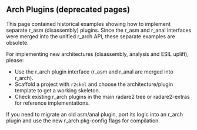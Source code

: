 ## Arch Plugins (deprecated pages)

This page contained historical examples showing how to implement separate r_asm (disassembly) plugins. Since the r_asm and r_anal interfaces were merged into the unified r_arch API, these separate examples are obsolete.

For implementing new architectures (disassembly, analysis and ESIL uplift), please:

* Use the r_arch plugin interface (r_asm and r_anal are merged into r_arch).
* Scaffold a project with `r2skel` and choose the architecture/plugin template to get a working skeleton.
* Check existing r_arch plugins in the main radare2 tree or radare2-extras for reference implementations.

If you need to migrate an old asm/anal plugin, port its logic into an r_arch plugin and use the new r_arch pkg-config flags for compilation.
